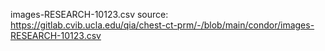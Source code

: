 
images-RESEARCH-10123.csv source: https://gitlab.cvib.ucla.edu/qia/chest-ct-prm/-/blob/main/condor/images-RESEARCH-10123.csv

